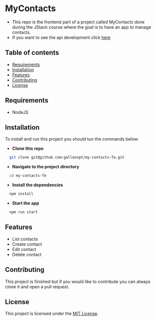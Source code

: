 # MyContacts

- This repo is the frontend part of a project called MyContacts done during the JStack course where the goal is to have an app to manage contacts.
- If you want to see the api development click [here](https://github.com/galleonpt/my-contacts-api)

## Table of contents

- [Requirements](#requirements)
- [Installation](#installation)
- [Features](#features)
- [Contributing](#contributing)
- [License](#license)

## Requirements

- NodeJS

## Installation

To install and run this project you should tun the commands below:

- **Clone this repo**

```bash
  git clone git@github.com:galleonpt/my-contacts-fe.git
```

- **Navigate to the project directory**

```bash
  cd my-contacts-fe
```

- **Install the dependencies**

```bash
  npm install
```

- **Start the app**

```bash
  npm run start
```

## Features

- List contacts
- Create contact
- Edit contact
- Delete contact

## Contributing

This project is finished but if you would like to contribute you can always clone it and open a pull request.

## License

This project is licensed under the [MIT License](https://opensource.org/license/mit/).
